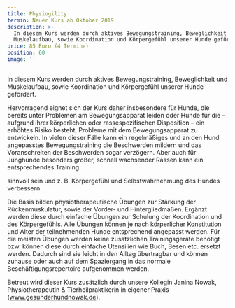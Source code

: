 ```yaml
---
title: Physiogility
termin: Neuer Kurs ab Oktober 2019
description: >-
  In diesem Kurs werden durch aktives Bewegungstraining, Beweglichkeit und
  Muskelaufbau, sowie Koordination und Körpergefühl unserer Hunde gefördert. 
price: 85 Euro (4 Termine)
position: 60
image: ''
---
```

In diesem Kurs werden durch aktives Bewegungstraining, Beweglichkeit und Muskelaufbau, sowie Koordination und Körpergefühl unserer Hunde gefördert. 

Hervorragend eignet sich der Kurs daher insbesondere für Hunde, die bereits unter Problemen am Bewegungsapparat leiden oder Hunde für die – aufgrund ihrer körperlichen oder rassespezifischen Disposition – ein erhöhtes Risiko besteht, Probleme mit dem Bewegungsapparat zu entwickeln. In vielen dieser Fälle kann ein regelmäßiges und an den Hund angepasstes Bewegungstraining die Beschwerden mildern und das Voranschreiten der Beschwerden sogar verzögern. Aber auch für Junghunde besonders großer, schnell wachsender Rassen kann ein entsprechendes Training

sinnvoll sein und z. B. Körpergefühl und Selbstwahrnehmung des Hundes verbessern.

Die Basis bilden physiotherapeutische Übungen zur Stärkung der Rückenmuskulatur, sowie der Vorder- und Hintergliedmaßen. Ergänzt werden diese durch einfache Übungen zur Schulung der Koordination und des Körpergefühls. Alle Übungen können je nach körperlicher Konstitution und Alter der teilnehmenden Hunde entsprechend angepasst werden. Für die meisten Übungen werden keine zusätzlichen Trainingsgeräte benötigt bzw. können diese durch einfache Utensilien wie Buch, Besen etc. ersetzt werden. Dadurch sind sie leicht in den Alltag übertragbar und können zuhause oder auch auf dem Spaziergang in das normale Beschäftigungsrepertoire aufgenommen werden. 

Betreut wird dieser Kurs zusätzlich durch unsere Kollegin Janina Nowak, Physiotherapeutin & Tierheilpraktikerin in eigener Praxis (www.gesunderhundnowak.de).
